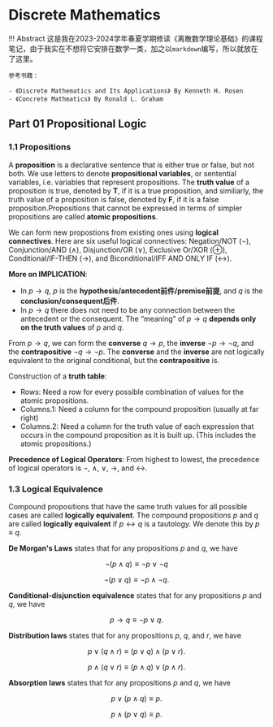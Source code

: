 # Discrete Mathematics

!!! Abstract
    这是我在2023-2024学年春夏学期修读《离散数学理论基础》的课程笔记，由于我实在不想将它安排在数学一类，加之以`markdown`编写，所以就放在了这里。

    参考书籍：

    - 《Discrete Mathematics and Its Applications》 By Kenneth H. Rosen
    - 《Concrete Mathmatics》 By Ronald L. Graham 

## Part 01 Propositional Logic

### 1.1 Propositions

A **proposition** is a declarative sentence that is either true or false, but not both. We use letters to denote **propositional variables**, or sentential variables, i.e. variables that represent propositions. The **truth value** of a proposition is true, denoted by **T**, if it is a true proposition, and similiarly, the truth value of a proposition is false, denoted by **F**, if it is a false proposition.Propositions that cannot be expressed in terms of simpler propositions are called **atomic propositions**.

We can form new propostions from existing ones using **logical connectives**. Here are six useful logical connectives: Negation/NOT ($\neg$), Conjunction/AND ($\land$), Disjunction/OR ($\lor$), Exclusive Or/XOR ($\oplus$), Conditional/IF-THEN ($\to$), and Biconditional/IFF AND ONLY IF ($\leftrightarrow$).

**More on IMPLICATION**: 

- In $p\to q$, $p$ is the **hypothesis/antecedent前件/premise前提**, and $q$ is the **conclusion/consequent后件**.
- In $p\to q$ there does not need to be any connection between the antecedent or the consequent. The “meaning” of $p\to q$ **depends only on the truth values** of $p$ and $q$.

From $p\to q$, we can form the **converse** $q\to p$, the **inverse** $\neg p\to \neg q$, and the **contrapositive** $\neg q\to \neg p$. The **converse** and the **inverse** are not logically equivalent to the original conditional, but the **contrapositive** is.

Construction of a **truth table**:

- Rows: Need a row for every possible combination of values for the atomic propositions.
- Columns.1: Need a column for the compound proposition (usually at far right)
- Columns.2: Need a column for the truth value of each expression that occurs in the compound proposition as it is built up. (This includes the atomic propositions.)

**Precedence of Logical Operators**: From highest to lowest, the precedence of logical operators is $\neg$, $\land$, $\lor$, $\to$, and $\leftrightarrow$.

### 1.3 Logical Equivalence

Compound propositions that have the same truth values for all possible cases are called **logically equivalent**. The compound propositions $p$ and $q$ are called **logically equivalent** if $p\leftrightarrow q$ is a tautology. We denote this by $p\equiv q$.

**De Morgan's Laws** states that for any propositions $p$ and $q$, we have 

$$\neg(p\land q)\equiv \neg p\lor \neg q$$

$$\neg(p\lor q)\equiv \neg p\land \neg q.$$

**Conditional-disjunction equivalence** states that for any propositions $p$ and $q$, we have

$$p\to q\equiv \neg p\lor q.$$

**Distribution laws** states that for any propositions $p$, $q$, and $r$, we have

$$p\lor (q\land r)\equiv (p\lor q)\land (p\lor r).$$

$$p\land (q\lor r)\equiv (p\land q)\lor (p\land r).$$

**Absorption laws** states that for any propositions $p$ and $q$, we have

$$p\lor (p\land q)\equiv p.$$

$$p\land (p\lor q)\equiv p.$$